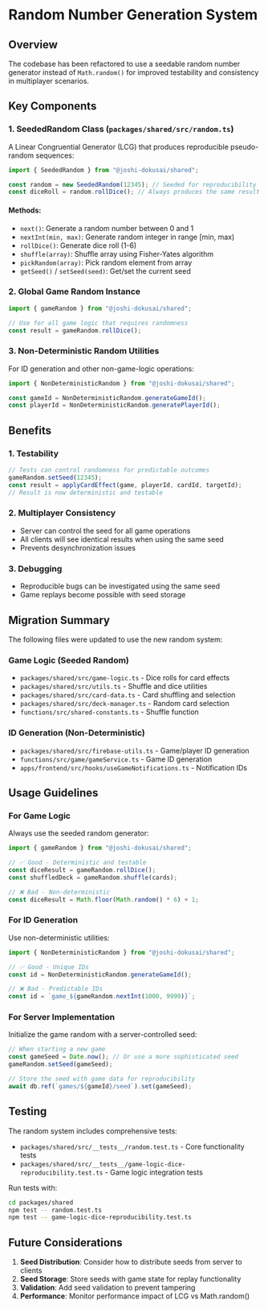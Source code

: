 # Random Number Generation System

## Overview

The codebase has been refactored to use a seedable random number generator instead of `Math.random()` for improved testability and consistency in multiplayer scenarios.

## Key Components

### 1. SeededRandom Class (`packages/shared/src/random.ts`)

A Linear Congruential Generator (LCG) that produces reproducible pseudo-random sequences:

```typescript
import { SeededRandom } from "@joshi-dokusai/shared";

const random = new SeededRandom(12345); // Seeded for reproducibility
const diceRoll = random.rollDice(); // Always produces the same result with same seed
```

#### Methods:

- `next()`: Generate a random number between 0 and 1
- `nextInt(min, max)`: Generate random integer in range [min, max)
- `rollDice()`: Generate dice roll (1-6)
- `shuffle(array)`: Shuffle array using Fisher-Yates algorithm
- `pickRandom(array)`: Pick random element from array
- `getSeed()` / `setSeed(seed)`: Get/set the current seed

### 2. Global Game Random Instance

```typescript
import { gameRandom } from "@joshi-dokusai/shared";

// Use for all game logic that requires randomness
const result = gameRandom.rollDice();
```

### 3. Non-Deterministic Random Utilities

For ID generation and other non-game-logic operations:

```typescript
import { NonDeterministicRandom } from "@joshi-dokusai/shared";

const gameId = NonDeterministicRandom.generateGameId();
const playerId = NonDeterministicRandom.generatePlayerId();
```

## Benefits

### 1. Testability

```typescript
// Tests can control randomness for predictable outcomes
gameRandom.setSeed(12345);
const result = applyCardEffect(game, playerId, cardId, targetId);
// Result is now deterministic and testable
```

### 2. Multiplayer Consistency

- Server can control the seed for all game operations
- All clients will see identical results when using the same seed
- Prevents desynchronization issues

### 3. Debugging

- Reproducible bugs can be investigated using the same seed
- Game replays become possible with seed storage

## Migration Summary

The following files were updated to use the new random system:

### Game Logic (Seeded Random)

- `packages/shared/src/game-logic.ts` - Dice rolls for card effects
- `packages/shared/src/utils.ts` - Shuffle and dice utilities
- `packages/shared/src/card-data.ts` - Card shuffling and selection
- `packages/shared/src/deck-manager.ts` - Random card selection
- `functions/src/shared-constants.ts` - Shuffle function

### ID Generation (Non-Deterministic)

- `packages/shared/src/firebase-utils.ts` - Game/player ID generation
- `functions/src/game/gameService.ts` - Game ID generation
- `apps/frontend/src/hooks/useGameNotifications.ts` - Notification IDs

## Usage Guidelines

### For Game Logic

Always use the seeded random generator:

```typescript
import { gameRandom } from "@joshi-dokusai/shared";

// ✅ Good - Deterministic and testable
const diceResult = gameRandom.rollDice();
const shuffledDeck = gameRandom.shuffle(cards);

// ❌ Bad - Non-deterministic
const diceResult = Math.floor(Math.random() * 6) + 1;
```

### For ID Generation

Use non-deterministic utilities:

```typescript
import { NonDeterministicRandom } from "@joshi-dokusai/shared";

// ✅ Good - Unique IDs
const id = NonDeterministicRandom.generateGameId();

// ❌ Bad - Predictable IDs
const id = `game_${gameRandom.nextInt(1000, 9999)}`;
```

### For Server Implementation

Initialize the game random with a server-controlled seed:

```typescript
// When starting a new game
const gameSeed = Date.now(); // Or use a more sophisticated seed
gameRandom.setSeed(gameSeed);

// Store the seed with game data for reproducibility
await db.ref(`games/${gameId}/seed`).set(gameSeed);
```

## Testing

The random system includes comprehensive tests:

- `packages/shared/src/__tests__/random.test.ts` - Core functionality tests
- `packages/shared/src/__tests__/game-logic-dice-reproducibility.test.ts` - Game logic integration tests

Run tests with:

```bash
cd packages/shared
npm test -- random.test.ts
npm test -- game-logic-dice-reproducibility.test.ts
```

## Future Considerations

1. **Seed Distribution**: Consider how to distribute seeds from server to clients
2. **Seed Storage**: Store seeds with game state for replay functionality
3. **Validation**: Add seed validation to prevent tampering
4. **Performance**: Monitor performance impact of LCG vs Math.random()

